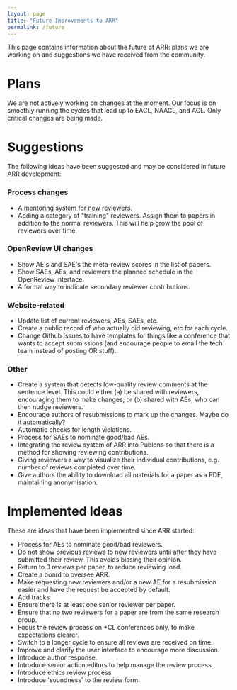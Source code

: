 ```yaml
---
layout: page
title: "Future Improvements to ARR"
permalink: /future
---
```


This page contains information about the future of ARR: plans we are working on and suggestions we have received from the community.

# Plans

We are not actively working on changes at the moment.
Our focus is on smoothly running the cycles that lead up to EACL, NAACL, and ACL.
Only critical changes are being made.

# Suggestions

The following ideas have been suggested and may be considered in future ARR development:

### Process changes
- A mentoring system for new reviewers.
- Adding a category of "training" reviewers. Assign them to papers in addition to the normal reviewers. This will help grow the pool of reviewers over time.

### OpenReview UI changes
- Show AE's and SAE's the meta-review scores in the list of papers.
- Show SAEs, AEs, and reviewers the planned schedule in the OpenReview interface.
- A formal way to indicate secondary reviewer contributions.

### Website-related
- Update list of current reviewers, AEs, SAEs, etc.
- Create a public record of who actually did reviewing, etc for each cycle.
- Change Github Issues to have templates for things like a conference that wants to accept submissions (and encourage people to email the tech team instead of posting OR stuff).

### Other
- Create a system that detects low-quality review comments at the sentence level. This could either (a) be shared with reviewers, encouraging them to make changes, or (b) shared with AEs, who can then nudge reviewers.
- Encourage authors of resubmissions to mark up the changes. Maybe do it automatically?
- Automatic checks for length violations.
- Process for SAEs to nominate good/bad AEs.
- Integrating the review system of ARR into Publons so that there is a method for showing reviewing contributions.
- Giving reviewers a way to visualize their individual contributions, e.g. number of reviews completed over time.
- Give authors the ability to download all materials for a paper as a PDF, maintaining anonymisation.

# Implemented Ideas

These are ideas that have been implemented since ARR started:

- Process for AEs to nominate good/bad reviewers.
- Do not show previous reviews to new reviewers until after they have submitted their review. This avoids biasing their opinion.
- Return to 3 reviews per paper, to reduce reviewing load.
- Create a board to oversee ARR.
- Make requesting new reviewers and/or a new AE for a resubmission easier and have the request be accepted by default.
- Add tracks.
- Ensure there is at least one senior reviewer per paper.
- Ensure that no two reviewers for a paper are from the same research group.
- Focus the review process on \*CL conferences only, to make expectations clearer.
- Switch to a longer cycle to ensure all reviews are received on time.
- Improve and clarify the user interface to encourage more discussion.
- Introduce author response.
- Introduce senior action editors to help manage the review process.
- Introduce ethics review process.
- Introduce 'soundness' to the review form.
